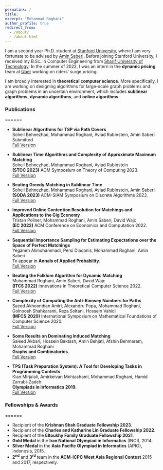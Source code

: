 ```yaml
---
permalink: /
title:
excerpt: "Mohammad Roghani"
author_profile: true
redirect_from: 
  - /about/
  - /about.html
---
```


I am a second year Ph.D. student at [Stanford University](https://www.stanford.edu/), where I am very fortunate to be advised by [Amin Saberi](https://web.stanford.edu/~saberi/). Before joining Stanford University, I received my B.Sc. in Computer Engineering from [Sharif University of Technology](https://en.sharif.edu/). In the summer of 2022, I was an intern in the **dynamic pricing** team at [Uber](https://www.uber.com/) working on riders' surge pricing.

I am broadly interested in **theoretical computer science**. More specifically, I am working on designing algorithms for large-scale graph problems and graph problems in an uncertain environment, which includes **sublinear algorithms**, **dynamic algorithms**, and **online algorithms**. 

### Publications
======

- **Sublinear Algorithms for TSP via Path Covers** \
  Soheil Behnezhad, Mohammad Roghani, Aviad Rubinstein, Amin Saberi\
  Submitted\
  [Full Version](https://arxiv.org/abs/2301.05350)

- **Sublinear Time Algorithms and Complexity of Approximate Maximum Matching** \
  Soheil Behnezhad, Mohammad Roghani, Aviad Rubinstein\
  **(STOC 2023)** ACM Symposium on Theory of Computing 2023.\
  [Full Version](https://arxiv.org/abs/2211.15843)

- **Beating Greedy Matching in Sublinear Time** \
  Soheil Behnezhad, Mohammad Roghani, Aviad Rubinstein, Amin Saberi\
  **(SODA 2023)** ACM-SIAM Symposium on Discrete Algorithms 2023.\
  [Full Version](https://arxiv.org/abs/2206.13057)
  
- **Improved Online Contention Resolution for Matchings and Applications to the Gig Economy**\
  Tristan Pollner, Mohammad Roghani, Amin Saberi, David Wajc\
  **(EC 2022)** ACM Conference on Economics and Computation 2022.\
  [Full Version](https://arxiv.org/abs/2205.08667)
  
- **Sequential Importance Sampling for Estimating Expectations over the Space of Perfect Matchings**\
  Yeganeh Alimohammadi, Persi Diaconis, Mohammad Roghani, Amin Saberi\
  To appear in **Annals of Applied Probability**.\
  [Full Version](https://arxiv.org/abs/2107.00850)
 
- **Beating the Folklore Algorithm for Dynamic Matching**\
  Mohammad Roghani, Amin Saberi, David Wajc\
  **(ITCS 2022)** Innovations in Theoretical Computer Science 2022.\
  [Full Version](https://arxiv.org/abs/2106.10321)

- **Complexity of Computing the Anti-Ramsey Numbers for Paths**\
  Saeed Akhoondian Amiri, Alexandru Popa, Mohammad Roghani, Golnoosh Shahkarami, Reza Soltani, Hossein Vahidi\
  **(MFCS 2020)** International Symposium on Mathematical Foundations of Computer Science 2020.\
  [Full Version](https://arxiv.org/abs/1810.08004)
  
- **Some Results on Dominating Induced Matching**\
  Saieed Akbari, Hossein Baktash, Amin Behjati, Afshin Behmaram, Mohammad Roghani\
  **Graphs and Combinatorics**.\
  [Full Version](https://arxiv.org/abs/1912.00511)
  
- **TPS (Task Preparation System): A Tool for Developing Tasks in Programming Contests**\
  Kian Mirjalali, Amirkeivan Mohtashami, Mohammad Roghani, Hamid Zarrabi-Zadeh\
  **Olympiads in Informatics 2019**.\
  [Full Version](https://ioinformatics.org/journal/v13_2019_209_216.pdf)
 
### Fellowships & Awards
======
- Recipient of the **Krishnan Shah Graduate Fellowship 2023**.
- Recipient of the **Charles and Katharine Lin Graduate Fellowship 2022**.
- Recipient of the **Eltoukhy Family Graduate Fellowship 2021**.
- **Gold Medal** in the **Iran National Olympiad in Informatics** (INOI), 2014.
- **Silver Medal** in the **Asia Pacific Olympiad in Informatics** (APIO), Indonesia, 2015.
- **2<sup>nd</sup>** and **3<sup>rd</sup>** team in the **ACM-ICPC West Asia Regional Contest** 2015 and 2017, respectively.

  
